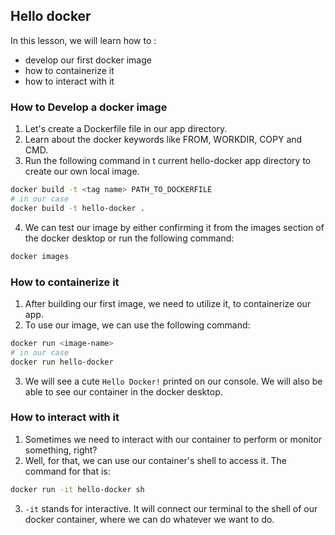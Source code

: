 ## Hello docker

In this lesson, we will learn how to :

-   develop our first docker image
-   how to containerize it
-   how to interact with it

### How to Develop a docker image

1. Let's create a Dockerfile file in our app directory.
2. Learn about the docker keywords like FROM, WORKDIR, COPY and CMD.
3. Run the following command in t current hello-docker app directory to create our own local image.

```bash
docker build -t <tag name> PATH_TO_DOCKERFILE
# in our case
docker build -t hello-docker .
```

4. We can test our image by either confirming it from the images section of the docker desktop or run the following command:

```bash
docker images
```

### How to containerize it

1. After building our first image, we need to utilize it, to containerize our app.
2. To use our image, we can use the following command:

```bash
docker run <image-name>
# in our case
docker run hello-docker
```

3. We will see a cute `Hello Docker!` printed on our console. We will also be able to see our container in the docker desktop.

### How to interact with it

1. Sometimes we need to interact with our container to perform or monitor something, right?
2. Well, for that, we can use our container's shell to access it. The command for that is:

```bash
docker run -it hello-docker sh
```

3. `-it` stands for interactive. It will connect our terminal to the shell of our docker container, where we can do whatever we want to do.
